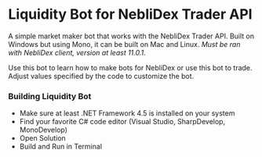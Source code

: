 # Liquidity Bot for NebliDex Trader API
A simple market maker bot that works with the NebliDex Trader API. Built on Windows but using Mono, it can be built on Mac and Linux. *Must be ran with NebliDex client, version at least 11.0.1.*

Use this bot to learn how to make bots for NebliDex or use this bot to trade. Adjust values specified by the code to customize the bot.

### Building Liquidity Bot
* Make sure at least .NET Framework 4.5 is installed on your system
* Find your favorite C# code editor (Visual Studio, SharpDevelop, MonoDevelop)
* Open Solution
* Build and Run in Terminal
